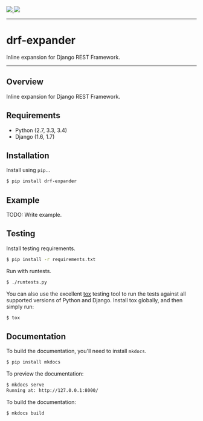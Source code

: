 <div class="badges">
    <a href="http://travis-ci.org/NextHub/drf-expander">
        <img src="https://travis-ci.org/NextHub/drf-expander.svg?branch=master">
    </a>
    <a href="https://pypi.python.org/pypi/drf-expander">
        <img src="https://pypip.in/version/drf-expander/badge.svg">
    </a>
</div>

---

# drf-expander

Inline expansion for Django REST Framework.

---

## Overview

Inline expansion for Django REST Framework.

## Requirements

* Python (2.7, 3.3, 3.4)
* Django (1.6, 1.7)

## Installation

Install using `pip`...

```bash
$ pip install drf-expander
```

## Example

TODO: Write example.

## Testing

Install testing requirements.

```bash
$ pip install -r requirements.txt
```

Run with runtests.

```bash
$ ./runtests.py
```

You can also use the excellent [tox](http://tox.readthedocs.org/en/latest/) testing tool to run the tests against all supported versions of Python and Django. Install tox globally, and then simply run:

```bash
$ tox
```

## Documentation

To build the documentation, you'll need to install `mkdocs`.

```bash
$ pip install mkdocs
```

To preview the documentation:

```bash
$ mkdocs serve
Running at: http://127.0.0.1:8000/
```

To build the documentation:

```bash
$ mkdocs build
```
